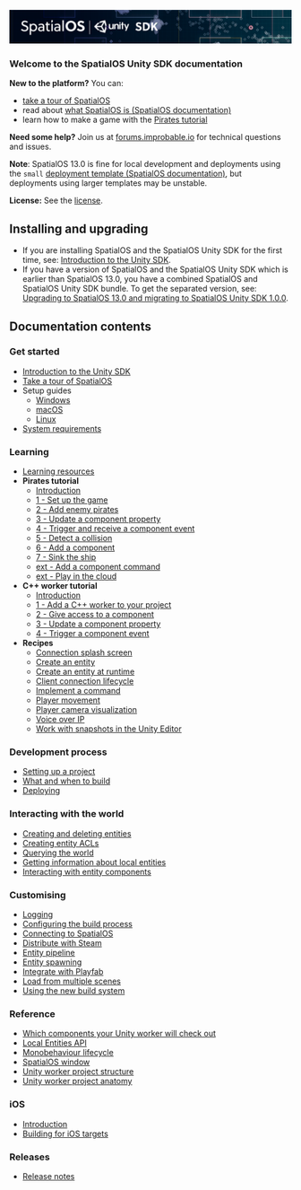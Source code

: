![SpatialOS Unity SDK documentation](assets/unity-sdk-header.png)

### Welcome to the SpatialOS Unity SDK documentation

**New to the platform?**
You can:
* [take a tour of SpatialOS](get-started/tour.md)
* read about [what SpatialOS is (SpatialOS documentation)](https://docs.improbable.io/reference/13.0/shared/concepts/spatialos)
* learn how to make a game with the [Pirates tutorial](tutorials/pirates/overview.md)

**Need some help?** Join us at [forums.improbable.io](https://forums.improbable.io) for technical questions and issues.

 **Note**:
SpatialOS 13.0 is fine for local development and deployments using the `small` [deployment template (SpatialOS documentation)](https://docs.improbable.io/reference/13.0/shared/reference/file-formats/launch-config#templates), but deployments using larger templates may be unstable.

**License:**
See the [license](../LICENSE.md).

## Installing and upgrading
* If you are installing SpatialOS and the SpatialOS Unity SDK for the first time, see:
[Introduction to the Unity SDK](introduction.md).
* If you have a version of SpatialOS and the SpatialOS Unity SDK which is earlier than SpatialOS 13.0, you
have a combined SpatialOS and SpatialOS Unity SDK bundle. To get the separated version, see: [Upgrading to SpatialOS 13.0 and migrating to SpatialOS Unity SDK 1.0.0](migration.md).

## Documentation contents
### Get started
- [Introduction to the Unity SDK](introduction.md)
- [Take a tour of SpatialOS](get-started/tour.md)
- Setup guides
    - [Windows](get-started/setup/win.md)
    - [macOS](get-started/setup/mac.md)
    - [Linux](get-started/setup/linux.md)
- [System requirements](get-started/requirements.md)
### Learning
- [Learning resources](tutorials/learning-resources.md)
- **Pirates tutorial**
    - [Introduction](tutorials/pirates/overview.md)
    - [1 - Set up the game](tutorials/pirates/lesson1.md)
    - [2 - Add enemy pirates](tutorials/pirates/lesson2.md)
    - [3 - Update a component property](tutorials/pirates/lesson3.md)
    - [4 - Trigger and receive a component event](tutorials/pirates/lesson4.md)
    - [5 - Detect a collision](tutorials/pirates/lesson5.md)
    - [6 - Add a component](tutorials/pirates/lesson6.md)
    - [7 - Sink the ship](tutorials/pirates/lesson7.md)
    - [ext - Add a component command](tutorials/pirates/pirates-command.md)
    - [ext - Play in the cloud](tutorials/pirates/pirates-cloud.md)
- **C++ worker tutorial**
    + [Introduction](tutorials/cpp-worker-tutorial/introduction.md)
    + [1 - Add a C++ worker to your project](tutorials/cpp-worker-tutorial/add-cpp-worker.md)
    + [2 - Give access to a component](tutorials/cpp-worker-tutorial/give-component-access.md)
    + [3 - Update a component property](tutorials/cpp-worker-tutorial/move-pirate-ships.md)
    + [4 - Trigger a component event](tutorials/cpp-worker-tutorial/shooting-pirate-ships.md)
- **Recipes**
    - [Connection splash screen](tutorials/recipes/splash-screen.md)
    - [Create an entity](tutorials/recipes/entity-creation.md)
    - [Create an entity at runtime](tutorials/recipes/runtime-entity-creation.md)
    - [Client connection lifecycle](tutorials/recipes/client-lifecycle.md)
    - [Implement a command](tutorials/recipes/command.md)
    - [Player movement](tutorials/recipes/player-movement.md)
    - [Player camera visualization](tutorials/recipes/player-visualization.md)
    - [Voice over IP](tutorials/recipes/voip.md)
    - [Work with snapshots in the Unity Editor](tutorials/recipes/working-with-snapshots.md)
### Development process
- [Setting up a project](develop/set-up-unity-project.md)
- [What and when to build](develop/build.md)
- [Deploying](develop/deploy.md)
### Interacting with the world
- [Creating and deleting entities](interact-with-world/create-delete-entities.md)
- [Creating entity ACLs](interact-with-world/create-acls.md)
- [Querying the world](interact-with-world/query-world.md)
- [Getting information about local entities](interact-with-world/local-entities.md)
- [Interacting with entity components](interact-with-world/interact-components.md)
### Customising
- [Logging](customize/logging.md)
- [Configuring the build process](customize/configure-build.md)
- [Connecting to SpatialOS](customize/spatialos-connection.md)
- [Distribute with Steam](customize/steam.md)
- [Entity pipeline](customize/entity-pipeline.md)
- [Entity spawning](customize/spawn-rate-limiting.md)
- [Integrate with Playfab](customize/playfab.md)
- [Load from multiple scenes](customize/multiple-scenes.md)
- [Using the new build system](customize/minimal-build.md)
### Reference
- [Which components your Unity worker will check out](reference/component-interest.md)
- [Local Entities API](reference/local-entities-api.md)
- [Monobehaviour lifecycle](reference/monobehaviour-lifecycle.md)
- [SpatialOS window](reference/spatialos-window.md)
- [Unity worker project structure](reference/unity-worker-structure.md)
- [Unity worker project anatomy](reference/project-anatomy.md)
### iOS
- [Introduction](unity-ios/introduction.md)
- [Building for iOS targets](unity-ios/using.md)
### Releases
- [Release notes](releases/release-notes.md)
